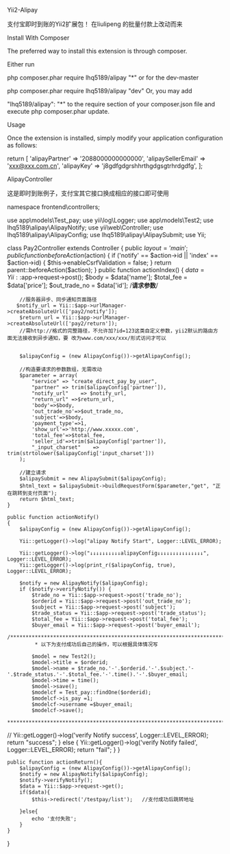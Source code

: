 Yii2-Alipay

支付宝即时到账的Yii2扩展包！
在liulipeng 的批量付款上改动而来 

Install With Composer

The preferred way to install this extension is through composer.

Either run

php composer.phar require lhq5189/alipay "*"
or for the dev-master

php composer.phar require lhq5189/alipay "dev"
Or, you may add

"lhq5189/alipay": "*"
to the require section of your composer.json file and execute php composer.phar update.

Usage

Once the extension is installed, simply modify your application configuration as follows:

return [
    'alipayPartner' => '2088000000000000',
    'alipaySellerEmail' => 'xxx@xxx.com.cn',
    'alipayKey' => 'j8gdfgdgrshhrthgdgsgtrhrdgdfg',
];


AlipayController

这是即时到账例子，支付宝其它接口换成相应的接口即可使用

namespace frontend\controllers;

use app\models\Test_pay;
use yii\log\Logger;
use app\models\Test2;
use lhq5189\alipay\AlipayNotify;
use yii\web\Controller;
use lhq5189\alipay\AlipayConfig;
use lhq5189\alipay\AlipaySubmit;
use Yii;

class Pay2Controller extends Controller
{
    public $layout='main';
    public function beforeAction($action)
    {
        if ('notify' == $action->id || 'index' == $action->id) {
            $this->enableCsrfValidation = false;
        }
        return parent::beforeAction($action);
    }
    public function actionIndex()
    {
        $data = Yii::$app->request->post();
        $body = $data['name'];
        $total_fee = $data['price'];
        $out_trade_no = $data['id'];
        /**************************请求参数**************************/

        //服务器异步、同步通知页面路径
       $notify_url = Yii::$app->urlManager->createAbsoluteUrl(['pay2/notify']);
        $return_url = Yii::$app->urlManager->createAbsoluteUrl(['pay2/return']);
        //需http://格式的完整路径，不允许加?id=123这类自定义参数，yii2默认的路由方面无法接收到异步通知，要 改为www.com/xxx/xxx/形式访问才可以


        $alipayConfig = (new AlipayConfig())->getAlipayConfig();

        //构造要请求的参数数组，无需改动
        $parameter = array(
            "service" => "create_direct_pay_by_user",
            "partner" => trim($alipayConfig['partner']),
            "notify_url"    => $notify_url,
            "return_url" =>$return_url,
            'body'=>$body,
            'out_trade_no'=>$out_trade_no,
            'subject'=>$body,
            'payment_type'=>1,
            'show_url'=>'http://www.xxxxx.com',
            'total_fee'=>$total_fee,
            'seller_id'=>trim($alipayConfig['partner']),
            "_input_charset"    => trim(strtolower($alipayConfig['input_charset']))
        );

        //建立请求
        $alipaySubmit = new AlipaySubmit($alipayConfig);
        $html_text = $alipaySubmit->buildRequestForm($parameter,"get", "正在跳转到支付页面");
        return $html_text;
    }

    public function actionNotify()
    {
        $alipayConfig = (new AlipayConfig())->getAlipayConfig();

        Yii::getLogger()->log("alipay Notify Start", Logger::LEVEL_ERROR);

        Yii::getLogger()->log("↓↓↓↓↓↓↓↓↓↓alipayConfig↓↓↓↓↓↓↓↓↓↓↓↓↓↓↓", Logger::LEVEL_ERROR);
        Yii::getLogger()->log(print_r($alipayConfig, true), Logger::LEVEL_ERROR);

        $notify = new AlipayNotify($alipayConfig);
        if ($notify->verifyNotify()) {
            $trade_no = Yii::$app->request->post('trade_no');
            $orderid = Yii::$app->request->post('out_trade_no');
            $subject = Yii::$app->request->post('subject');
            $trade_status = Yii::$app->request->post('trade_status');
            $total_fee = Yii::$app->request->post('total_fee');
            $buyer_email = Yii::$app->request->post('buyer_email');
            /**********************************************************************
             * 以下为支付成功后自己的操作，可以根据具体情况写

            $model = new Test2();
            $model->title = $orderid;
            $model->name = $trade_no.'-'.$orderid.'-'.$subject.'-'.$trade_status.'-'.$total_fee.'-'.time().'-'.$buyer_email;
            $model->time = time();
            $model->save();
            $modelcf = Test_pay::findOne($orderid);
            $modelcf->is_pay =1;
            $modelcf->username =$buyer_email;
            $modelcf->save();
             **********************************************************************************/
//            Yii::getLogger()->log('verify Notify success', Logger::LEVEL_ERROR);
            return "success";
        } else {
            Yii::getLogger()->log('verify Notify failed', Logger::LEVEL_ERROR);
            return "fail";
        }
    }

    public function actionReturn(){
        $alipayConfig = (new AlipayConfig())->getAlipayConfig();
        $notify = new AlipayNotify($alipayConfig);
        $notify->verifyNotify();
        $data = Yii::$app->request->get();
        if($data){
            $this->redirect('/testpay/list');   //支付成功后跳转地址

        }else{
            echo '支付失败';
        }
    }


}
